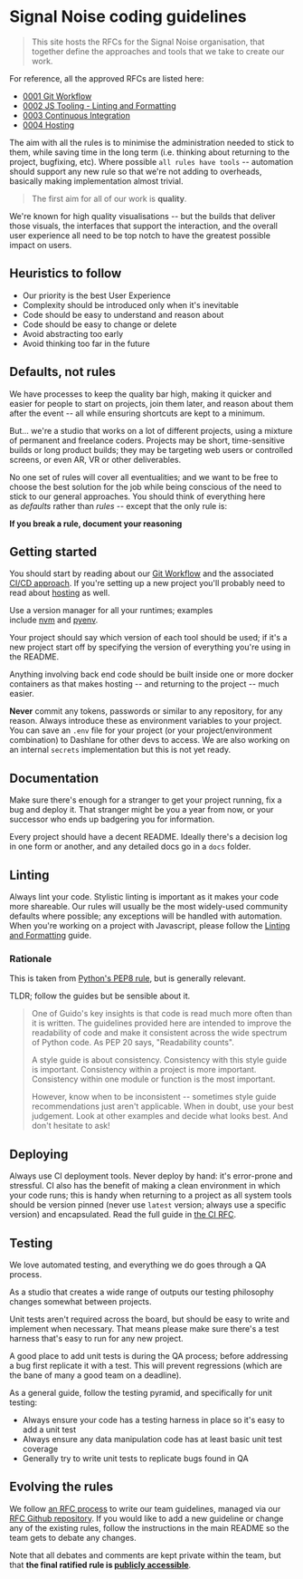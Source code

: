 # Signal Noise coding guidelines

> This site hosts the RFCs for the Signal Noise organisation, that together define the approaches and tools that we take to create our work.

For reference, all the approved RFCs are listed here:

* [0001 Git Workflow](./text/0001-git-workflow)
* [0002 JS Tooling - Linting and Formatting](./text/0002-tooling-linting-formatting)
* [0003 Continuous Integration](./text/0003-continuous-integration)
* [0004 Hosting](./text/0004-hosting)

The aim with all the rules is to minimise the administration needed to stick to them, while saving time in the long term (i.e. thinking about returning to the project, bugfixing, etc). Where possible `all rules have tools` -- automation should support any new rule so that we're not adding to overheads, basically making implementation almost trivial.

> The first aim for all of our work is **quality**.

We're known for high quality visualisations -- but the builds that deliver those visuals, the interfaces that support the interaction, and the overall user experience all need to be top notch to have the greatest possible impact on users.

## Heuristics to follow

- Our priority is the best User Experience
- Complexity should be introduced only when it's inevitable
- Code should be easy to understand and reason about
- Code should be easy to change or delete
- Avoid abstracting too early
- Avoid thinking too far in the future

## Defaults, not rules

We have processes to keep the quality bar high, making it quicker and easier for people to start on projects, join them later, and reason about them after the event -- all while ensuring shortcuts are kept to a minimum.

But... we're a studio that works on a lot of different projects, using a mixture of permanent and freelance coders. Projects may be short, time-sensitive builds or long product builds; they may be targeting web users or controlled screens, or even AR, VR or other deliverables.

No one set of rules will cover all eventualities; and we want to be free to choose the best solution for the job while being conscious of the need to stick to our general approaches. You should think of everything here as *defaults* rather than *rules* -- except that the only rule is:

**If you break a rule, document your reasoning**

## Getting started

You should start by reading about our [Git Workflow](./text/0001-git-workflow) and the associated [CI/CD approach](./text/0003-continuous-integration). If you're setting up a new project you'll probably need to read about [hosting](./text/0004-hosting) as well.

Use a version manager for all your runtimes; examples include [nvm](https://github.com/creationix/nvm) and [pyenv](https://github.com/pyenv/pyenv).

Your project should say which version of each tool should be used; if it's a new project start off by specifying the version of everything you're using in the README. 

Anything involving back end code should be built inside one or more docker containers as that makes hosting -- and returning to the project -- much easier.

**Never** commit any tokens, passwords or similar to any repository, for any reason. Always introduce these as environment variables to your project. You can save an `.env` file for your project (or your project/environment combination) to Dashlane for other devs to access. We are also working on an internal `secrets` implementation but this is not yet ready.

## Documentation

Make sure there's enough for a stranger to get your project running, fix a bug and deploy it. That stranger might be you a year from now, or your successor who ends up badgering you for information.

Every project should have a decent README. Ideally there's a decision log in one form or another, and any detailed docs go in a `docs` folder.

## Linting

Always lint your code. Stylistic linting is important as it makes your code more shareable. Our rules will usually be the most widely-used community defaults where possible; any exceptions will be handled with automation. When you're working on a project with Javascript, please follow the [Linting and Formatting](./text/0002-tooling-linting-formatting) guide.

### Rationale

This is taken from [Python's PEP8 rule](https://www.python.org/dev/peps/pep-0008/#a-foolish-consistency-is-the-hobgoblin-of-little-minds), but is generally relevant. 

TLDR; follow the guides but be sensible about it.

> One of Guido's key insights is that code is read much more often than it is written. The guidelines provided here are intended to improve the readability of code and make it consistent across the wide spectrum of Python code. As PEP 20 says, "Readability counts".
>
> A style guide is about consistency. Consistency with this style guide is important. Consistency within a project is more important. Consistency within one module or function is the most important.
>
> However, know when to be inconsistent -- sometimes style guide recommendations just aren't applicable. When in doubt, use your best judgement. Look at other examples and decide what looks best. And don't hesitate to ask!

## Deploying

Always use CI deployment tools. Never deploy by hand: it's error-prone and stressful. CI also has the benefit of making a clean environment in which your code runs; this is handy when returning to a project as all system tools should be version pinned (never use `latest` version; always use a specific version) and encapsulated. Read the full guide in [the CI RFC](https://signal-noise.github.io/rfcs/text/0003-continuous-integration.html).

## Testing

We love automated testing, and everything we do goes through a QA process. 

As a studio that creates a wide range of outputs our testing philosophy changes somewhat between projects. 

Unit tests aren't required across the board, but should be easy to write and implement when necessary. That means please make sure there's a test harness that's easy to run for any new project.

A good place to add unit tests is during the QA process; before addressing a bug first replicate it with a test. This will prevent regressions (which are the bane of many a good team on a deadline).

As a general guide, follow the testing pyramid, and specifically for unit testing:

- Always ensure your code has a testing harness in place so it's easy to add a unit test
- Always ensure any data manipulation code has at least basic unit test coverage
- Generally try to write unit tests to replicate bugs found in QA

## Evolving the rules

We follow [an RFC process](https://en.wikipedia.org/wiki/Request_for_Comments) to write our team guidelines, managed via our [RFC Github repository](https://github.com/signal-noise/rfcs). If you would like to add a new guideline or change any of the existing rules, follow the instructions in the main README so the team gets to debate any changes.

Note that all debates and comments are kept private within the team, but that **the final ratified rule is [publicly accessible](https://signal-noise.github.io/rfcs/)**.
